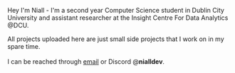 Hey I'm Niall - I'm a second year Computer Science student in Dublin City University and
assistant researcher at the Insight Centre For Data Analytics @DCU.

All projects uploaded here are just small side projects that I work on in my spare time.\
\
I can be reached through [email](mailto:niallcryan@live.ie?subject=[GitHub]%20Enquiry) or Discord @**nialldev**.
